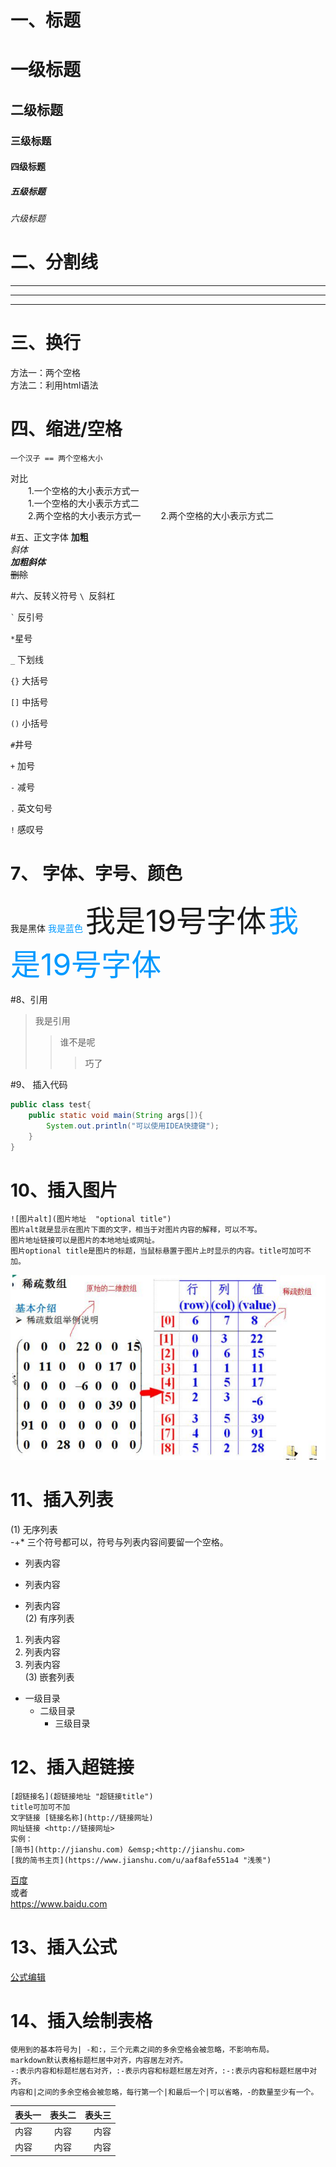 # 一、标题

# 一级标题
## 二级标题
### 三级标题
#### 四级标题
##### 五级标题
###### 六级标题  

# 二、分割线

***
---
___

# 三、换行
方法一：两个空格  
方法二：利用html语法<br>

# 四、缩进/空格
    一个汉子 == 两个空格大小
对比  
&ensp;&ensp;&ensp;&ensp;1.一个空格的大小表示方式一  
&#8194;&#8194;&#8194;&#8194;1.一个空格的大小表示方式二  
&emsp;&emsp;2.两个空格的大小表示方式一
&#8195;&#8195;2.两个空格的大小表示方式二

#五、正文字体
**加粗**  
*斜体*  
***加粗斜体***  
~~删除~~  

#六、反转义符号
`\ `反斜杠

`` ` `` 反引号

`*`星号  

`_` 下划线  

`{}` 大括号

`[]` 中括号

`()` 小括号

`#`井号

`+` 加号

`-` 减号

`.` 英文句号

`!` 感叹号  
# 7、 字体、字号、颜色
<font face="黑体">我是黑体</font>
<font color=#0099ff>我是蓝色</font>
<font size=19>我是19号字体</font>
<font size=19 color=#0099ff>我是19号字体</font>

#8、引用
>我是引用
>>谁不是呢
>>>巧了

#9、 插入代码
```java
public class test{
    public static void main(String args[]){
        System.out.println("可以使用IDEA快捷键");
    }
}
```

# 10、插入图片
    ![图片alt](图片地址  "optional title")
    图片alt就是显示在图片下面的文字，相当于对图片内容的解释，可以不写。
    图片地址链接可以是图片的本地地址或网址。
    图片optional title是图片的标题，当鼠标悬置于图片上时显示的内容。title可加可不加。

![实例图片](稀疏数组举例说明.png "hello")  

# 11、插入列表  
(1) 无序列表  
    -+* 三个符号都可以，符号与列表内容间要留一个空格。
- 列表内容  
+ 列表内容  
* 列表内容    
(2) 有序列表  
1. 列表内容  
2. 列表内容  
3. 列表内容  
(3) 嵌套列表       
- 一级目录
  - 二级目录
    - 三级目录
# 12、插入超链接
    [超链接名](超链接地址 "超链接title")
    title可加可不加
    文字链接 [链接名称](http://链接网址)
    网址链接 <http://链接网址>
    实例：
    [简书](http://jianshu.com) &emsp;<http://jianshu.com>
    [我的简书主页](https://www.jianshu.com/u/aaf8afe551a4 "浅羡")
[百度](https://www.baidu.com "百度")  
或者  
<https://www.baidu.com>

# 13、插入公式
[公式编辑](https://www.jianshu.com/p/25f0139637b7)

# 14、插入绘制表格
    使用到的基本符号为| -和:，三个元素之间的多余空格会被忽略，不影响布局。
    markdown默认表格标题栏居中对齐，内容居左对齐。
    -:表示内容和标题栏居右对齐，:-表示内容和标题栏居左对齐，:-:表示内容和标题栏居中对齐。
    内容和|之间的多余空格会被忽略，每行第一个|和最后一个|可以省略，-的数量至少有一个。

| 表头一  | 表头二  |  表头三 |
|------|:----:|-----:|
| 内容   |  内容  |   内容 |
| 内容   |  内容  |   内容 |



